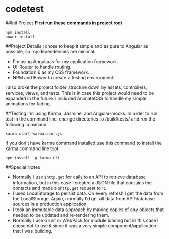# codetest

##Init Project
**First run these commands in project root**
```
npm install
bower install
```

##Project Details
I chose to keep it simple and as pure to Angular as possible, so my dependencies are minimal.

* I'm using AngularJs for my application framework.
* UI-Router to handle routing.
* Foundation 6 as my CSS framework.
* NPM and Bower to create a testing environment.

I also broke the project folder structure down by assets, controllers, services, views, and tests. This is in case this project would need to be expanded in the future.
I included AnimateCSS to handle my simple animations for fading.

##Testing
I'm using Karma, Jasmine, and Angular-mocks.
In order to run test in the command line, change directories to /build/tests/ and run the following command:
```
karma start karma.conf.js
```
If you don't have karma command installed use this command to install the karma command line tool  
````
npm install -g karma-cli
````

##Special Notes
* Normally I use ```$http.get``` for calls to an API to retrieve database information, but in this case I created a JSON file that contains the contacts and made a ```$http.get``` request to it.
* I used LocalStorage to persist data. On every refresh I get the data from the LocalStorage. Again, normally I'd get all data from API/database sources in a production application.
* I took an immutable data approach by making copies of any objects that needed to be updated and re-rendering them.
* Normally I use Grunt or WebPack for module loading but in this case I chose not to use it since it was a very simple component/application that I was building.
